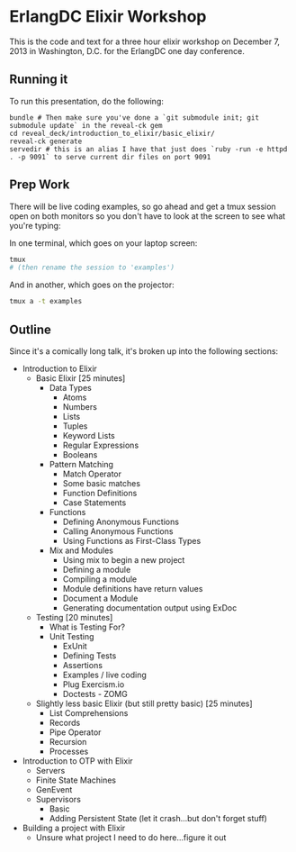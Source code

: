 # ErlangDC Elixir Workshop

This is the code and text for a three hour elixir workshop on December 7, 2013
in Washington, D.C. for the ErlangDC one day conference.

## Running it
To run this presentation, do the following:

```
bundle # Then make sure you've done a `git submodule init; git submodule update` in the reveal-ck gem
cd reveal_deck/introduction_to_elixir/basic_elixir/
reveal-ck generate
servedir # this is an alias I have that just does `ruby -run -e httpd . -p 9091` to serve current dir files on port 9091
```

## Prep Work
There will be live coding examples, so go ahead and get a tmux session open on
both monitors so you don't have to look at the screen to see what you're typing:

In one terminal, which goes on your laptop screen:

```sh
tmux
# (then rename the session to 'examples')
```

And in another, which goes on the projector:

```sh
tmux a -t examples
```

## Outline

Since it's a comically long talk, it's broken up into the following sections:

- Introduction to Elixir
  - Basic Elixir [25 minutes]
    - Data Types
      - Atoms
      - Numbers
      - Lists
      - Tuples
      - Keyword Lists
      - Regular Expressions
      - Booleans
    - Pattern Matching
      - Match Operator
      - Some basic matches 
      - Function Definitions
      - Case Statements
    - Functions
      - Defining Anonymous Functions
      - Calling Anonymous Functions
      - Using Functions as First-Class Types
    - Mix and Modules
      - Using mix to begin a new project
      - Defining a module
      - Compiling a module
      - Module definitions have return values
      - Document a Module
      - Generating documentation output using ExDoc
  - Testing [20 minutes]
    - What is Testing For?
    - Unit Testing
      - ExUnit
      - Defining Tests
      - Assertions
      - Examples / live coding
      - Plug Exercism.io
      - Doctests - ZOMG
  - Slightly less basic Elixir (but still pretty basic) [25 minutes]
    - List Comprehensions
    - Records
    - Pipe Operator
    - Recursion
    - Processes
- Introduction to OTP with Elixir
  - Servers
  - Finite State Machines
  - GenEvent
  - Supervisors
    - Basic
    - Adding Persistent State (let it crash...but don't forget stuff)
- Building a project with Elixir
  - Unsure what project I need to do here...figure it out

